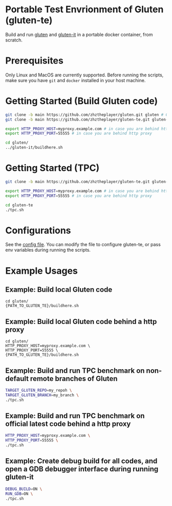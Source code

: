 # Portable Test Envrionment of Gluten (gluten-te)

Build and run [gluten](https://github.com/oap-project/gluten) and [gluten-it](https://github.com/zhztheplayer/gluten-it) in a portable docker container, from scratch.

# Prerequisites

Only Linux and MacOS are currently supported. Before running the scripts, make sure you have `git` and `docker` installed in your host machine.

# Getting Started (Build Gluten code)

```sh
git clone -b main https://github.com/zhztheplayer/gluten.git gluten # Gluten main code
git clone -b main https://github.com/zhztheplayer/gluten-te.git gluten-te # gluten-te code

export HTTP_PROXY_HOST=myproxy.example.com # in case you are behind http proxy
export HTTP_PROXY_PORT=55555 # in case you are behind http proxy

cd gluten/
../gluten-it/buildhere.sh
```

# Getting Started (TPC)

```sh
git clone -b main https://github.com/zhztheplayer/gluten-te.git gluten-te

export HTTP_PROXY_HOST=myproxy.example.com # in case you are behind http proxy
export HTTP_PROXY_PORT=55555 # in case you are behind http proxy

cd gluten-te
./tpc.sh
```

# Configurations

See the [config file](https://github.com/zhztheplayer/gluten-te/blob/main/defaults.conf). You can modify the file to configure gluten-te, or pass env variables during running the scripts.

# Example Usages

## Example: Build local Gluten code

```
cd gluten/
{PATH_TO_GLUTEN_TE}/buildhere.sh
```

## Example: Build local Gluten code behind a http proxy

```
cd gluten/
HTTP_PROXY_HOST=myproxy.example.com \
HTTP_PROXY_PORT=55555 \
{PATH_TO_GLUTEN_TE}/buildhere.sh
```

## Example: Build and run TPC benchmark on non-default remote branches of Gluten

```sh
TARGET_GLUTEN_REPO=my_repoh \
TARGET_GLUTEN_BRANCH=my_branch \
./tpc.sh
```

## Example: Build and run TPC benchmark on official latest code behind a http proxy

```sh
HTTP_PROXY_HOST=myproxy.example.com \
HTTP_PROXY_PORT=55555 \
./tpc.sh
```

## Example: Create debug build for all codes, and open a GDB debugger interface during running gluten-it

```sh
DEBUG_BUILD=ON \
RUN_GDB=ON \
./tpc.sh
```
